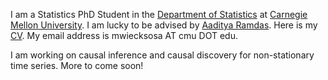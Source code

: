 I am a Statistics PhD Student in the [Department of Statistics](https://www.stat.cmu.edu/) at [Carnegie Mellon University](https://www.cmu.edu/). I am lucky to be advised by [Aaditya Ramdas](https://www.stat.cmu.edu/~aramdas/). Here is my [CV](https://github.com/mwiecksosa/cv/blob/main/CV_WieckSosaMichael_2024.pdf). My email address is mwiecksosa AT cmu DOT edu.

I am working on causal inference and causal discovery for non-stationary time series. More to come soon!
